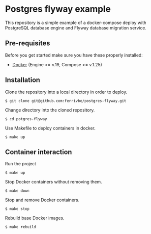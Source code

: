 # Postgres flyway example
This repository is a simple example of a docker-compose deploy with PostgreSQL database engine and Flyway database migration service.
 
 
## Pre-requisites
Before you get started make sure you have these properly installed:
* [Docker](https://www.docker.com/) (Engine >= v.19, Compose >= v.1.25)
 
 
## Installation
Clone the repository into a local directory in order to deploy.
```console
$ git clone git@github.com:ferrivbe/postgres-flyway.git
```

Change directory into the cloned repository.
```console
$ cd potgres-flyway
```

Use Makefile to deploy containers in docker.
```console
$ make up
```
 
 
## Container interaction
Run the project
```console
$ make up
```

Stop Docker containers without removing them.
```console
$ make down
```

Stop and remove Docker containers.
```console
$ make stop
```

Rebuild base Docker images.
```console
$ make rebuild
```